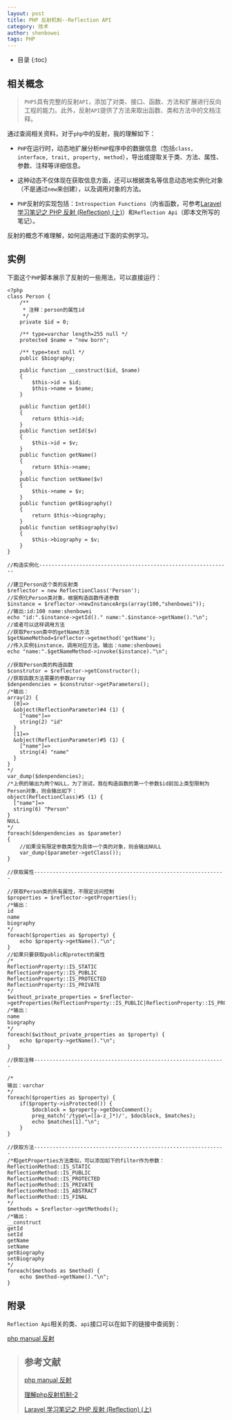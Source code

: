 ```yaml
---
layout: post
title: PHP 反射机制--Reflection API
category: 技术
author: shenbowei
tags: PHP
---
```


* 目录
{:toc}

## 相关概念

> `PHP5`具有完整的反射`API`，添加了对类、接口、函数、方法和扩展进行反向工程的能力。此外，反射`API`提供了方法来取出函数、类和方法中的文档注释。

通过查阅相关资料，对于`php`中的反射，我的理解如下：

- `PHP`在运行时，动态地扩展分析`PHP`程序中的数据信息（包括`class, interface, trait, property, method`），导出或提取关于类、方法、属性、参数、注释等详细信息。

- 这种动态不仅体现在获取信息方面，还可以根据类名等信息动态地实例化对象（不是通过`new`来创建），以及调用对象的方法。

- `PHP`反射的实现包括：`Introspection Functions`（内省函数，可参考[Laravel 学习笔记之 PHP 反射 (Reflection) (上)](https://laravel-china.org/topics/2910 "跳转")）和`Reflection Api`（即本文所写的笔记）。

反射的概念不难理解，如何运用通过下面的实例学习。

## 实例

下面这个`PHP`脚本展示了反射的一些用法，可以直接运行：

```
<?php
class Person {  
	/** 
     * 注释：person的属性id
     */ 
    private $id = 0;
 
    /** type=varchar length=255 null */
    protected $name = "new born";
 
    /** type=text null */
    public $biography;
	
	public function __construct($id, $name)
	{
		$this->id = $id;
		$this->name = $name;
	}
 
	public function getId()
	{
		return $this->id;
	}
	public function setId($v)
	{
		$this->id = $v;
	}
	public function getName()
	{
		return $this->name;
	}
	public function setName($v)
	{
		$this->name = $v;
	}
	public function getBiography()
	{
		return $this->biography;
	}
	public function setBiography($v)
	{
		$this->biography = $v;
	}
}

//构造实例化--------------------------------------------------------------

//建立Person这个类的反射类  
$reflector = new ReflectionClass('Person');
//实例化Person类对象，根据构造函数传递参数
$instance = $reflector->newInstanceArgs(array(100,"shenbowei"));
//输出:id:100 name:shenbowei
echo "id:".$instance->getId()." name:".$instance->getName()."\n";
//或者可以这样调用方法
//获取Person类中的getName方法
$getNameMethod=$reflector->getmethod('getName'); 
//传入实例$instance，调用对应方法。输出：name:shenbowei   
echo "name:".$getNameMethod->invoke($instance)."\n";

//获取Person类的构造函数
$construtor = $reflector->getConstructor();
//获取函数方法需要的参数array
$denpendencies = $construtor->getParameters();
/*输出：
array(2) {
  [0]=>
  &object(ReflectionParameter)#4 (1) {
    ["name"]=>
    string(2) "id"
  }
  [1]=>
  &object(ReflectionParameter)#5 (1) {
    ["name"]=>
    string(4) "name"
  }
}
*/
var_dump($denpendencies);
/*上例的输出为两个NULL，为了测试，我在构造函数的第一个参数$id前加上类型限制为Person对象，则会输出如下：
object(ReflectionClass)#5 (1) {
  ["name"]=>
  string(6) "Person"
}
NULL
*/
foreach($denpendencies as $parameter)
{
	//如果没有限定参数类型为具体一个类的对象，则会输出NULL
	var_dump($parameter->getClass());
}

//获取属性--------------------------------------------------------------

//获取Person类的所有属性，不限定访问控制
$properties = $reflector->getProperties();  
/*输出：
id
name
biography
*/
foreach($properties as $property) {  
    echo $property->getName()."\n";  
}
//如果只要获取public和protect的属性
/*
ReflectionProperty::IS_STATIC
ReflectionProperty::IS_PUBLIC
ReflectionProperty::IS_PROTECTED
ReflectionProperty::IS_PRIVATE
*/
$without_private_properties = $reflector->getProperties(ReflectionProperty::IS_PUBLIC|ReflectionProperty::IS_PROTECTED);
/*输出：
name
biography
*/
foreach($without_private_properties as $property) {  
    echo $property->getName()."\n";  
}

//获取注释--------------------------------------------------------------

/*
输出：varchar
*/
foreach($properties as $property) {  
    if($property->isProtected()) {  
        $docblock = $property->getDocComment();  
		preg_match('/type\=([a-z_]*)/', $docblock, $matches);  
        echo $matches[1]."\n";
    }  
} 

//获取方法--------------------------------------------------------------
/*和getProperties方法类似，可以添加如下的filter作为参数：
ReflectionMethod::IS_STATIC
ReflectionMethod::IS_PUBLIC
ReflectionMethod::IS_PROTECTED
ReflectionMethod::IS_PRIVATE
ReflectionMethod::IS_ABSTRACT 
ReflectionMethod::IS_FINAL
*/
$methods = $reflector->getMethods(); 
/*输出：
__construct
getId
setId
getName
setName
getBiography
setBiography
*/
foreach($methods as $method) {  
    echo $method->getName()."\n";  
}
```

## 附录

`Reflection Api`相关的类、`api`接口可以在如下的链接中查阅到：

[php manual 反射](http://php.net/manual/zh/book.reflection.php "跳转")

> ## 参考文献
>
>[php manual 反射](http://php.net/manual/zh/book.reflection.php "跳转")
>
>[理解php反射机制-2](http://blog.csdn.net/clh604/article/details/24623841 "跳转")
>
>[Laravel 学习笔记之 PHP 反射 (Reflection) (上)](https://laravel-china.org/topics/2910 "跳转")







